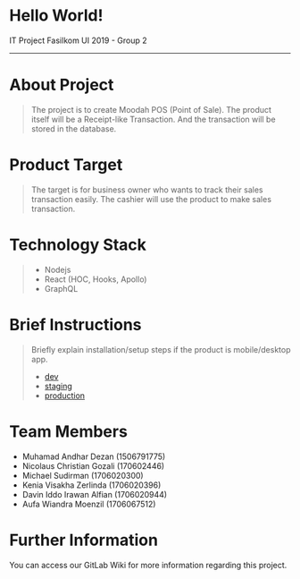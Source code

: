 # Hello World!
IT Project Fasilkom UI 2019 - Group 2

--------------------

# About Project
<blockquote>
The project is to create Moodah POS (Point of Sale). The product itself will be a Receipt-like Transaction. And the transaction will be stored in the database. 
</blockquote>

# Product Target
<blockquote>
The target is for business owner who wants to track their sales transaction easily. The cashier will use the product to make sales transaction. 
</blockquote>

# Technology Stack
<blockquote>

- Nodejs
- React (HOC, Hooks, Apollo)
- GraphQL
</blockquote>

# Brief Instructions
<blockquote>
Briefly explain installation/setup steps if the product is mobile/desktop app.

- [dev](https://itprojectkitwo-dev.cs.ui.ac.id)
- [staging](https://itprojectkitwo-staging.cs.ui.ac.id)
- [production](https://itprojectkitwo.cs.ui.ac.id)
</blockquote>

# Team Members
- Muhamad Andhar Dezan (1506791775)
- Nicolaus Christian Gozali (170602446)
- Michael Sudirman (1706020300)
- Kenia Visakha Zerlinda (1706020396)
- Davin Iddo Irawan Alfian (1706020944)
- Aufa Wiandra Moenzil (1706067512)

# Further Information
You can access our GitLab Wiki for more information regarding this project.
